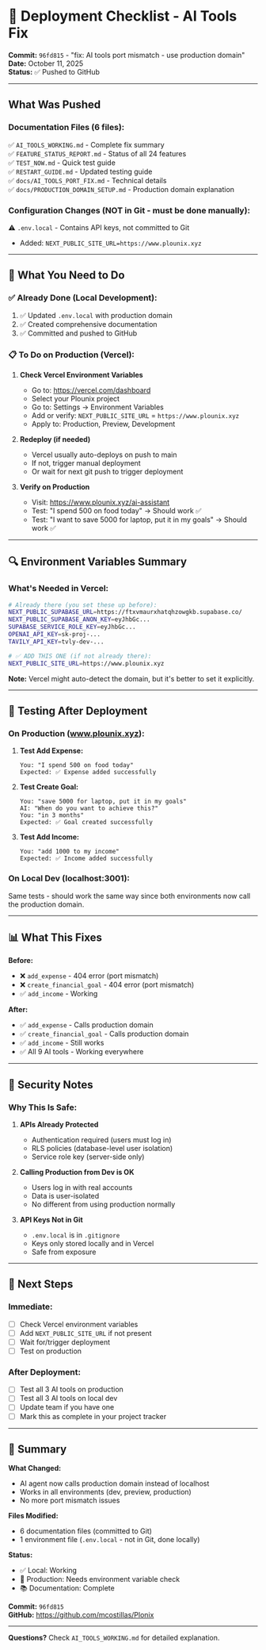 # 🚀 Deployment Checklist - AI Tools Fix

**Commit:** `96fd815` - "fix: AI tools port mismatch - use production domain"  
**Date:** October 11, 2025  
**Status:** ✅ Pushed to GitHub

---

## What Was Pushed

### Documentation Files (6 files):
✅ `AI_TOOLS_WORKING.md` - Complete fix summary  
✅ `FEATURE_STATUS_REPORT.md` - Status of all 24 features  
✅ `TEST_NOW.md` - Quick test guide  
✅ `RESTART_GUIDE.md` - Updated testing guide  
✅ `docs/AI_TOOLS_PORT_FIX.md` - Technical details  
✅ `docs/PRODUCTION_DOMAIN_SETUP.md` - Production domain explanation  

### Configuration Changes (NOT in Git - must be done manually):
⚠️ `.env.local` - Contains API keys, not committed to Git  
   - Added: `NEXT_PUBLIC_SITE_URL=https://www.plounix.xyz`

---

## 🎯 What You Need to Do

### ✅ Already Done (Local Development):
1. ✅ Updated `.env.local` with production domain
2. ✅ Created comprehensive documentation
3. ✅ Committed and pushed to GitHub

### 📋 To Do on Production (Vercel):

1. **Check Vercel Environment Variables**
   - Go to: https://vercel.com/dashboard
   - Select your Plounix project
   - Go to: Settings → Environment Variables
   - Add or verify: `NEXT_PUBLIC_SITE_URL` = `https://www.plounix.xyz`
   - Apply to: Production, Preview, Development

2. **Redeploy (if needed)**
   - Vercel usually auto-deploys on push to main
   - If not, trigger manual deployment
   - Or wait for next git push to trigger deployment

3. **Verify on Production**
   - Visit: https://www.plounix.xyz/ai-assistant
   - Test: "I spend 500 on food today" → Should work ✅
   - Test: "I want to save 5000 for laptop, put it in my goals" → Should work ✅

---

## 🔍 Environment Variables Summary

### What's Needed in Vercel:

```bash
# Already there (you set these up before):
NEXT_PUBLIC_SUPABASE_URL=https://ftxvmaurxhatqhzowgkb.supabase.co/
NEXT_PUBLIC_SUPABASE_ANON_KEY=eyJhbGc...
SUPABASE_SERVICE_ROLE_KEY=eyJhbGc...
OPENAI_API_KEY=sk-proj-...
TAVILY_API_KEY=tvly-dev-...

# ✅ ADD THIS ONE (if not already there):
NEXT_PUBLIC_SITE_URL=https://www.plounix.xyz
```

**Note:** Vercel might auto-detect the domain, but it's better to set it explicitly.

---

## 🧪 Testing After Deployment

### On Production (www.plounix.xyz):

1. **Test Add Expense:**
   ```
   You: "I spend 500 on food today"
   Expected: ✅ Expense added successfully
   ```

2. **Test Create Goal:**
   ```
   You: "save 5000 for laptop, put it in my goals"
   AI: "When do you want to achieve this?"
   You: "in 3 months"
   Expected: ✅ Goal created successfully
   ```

3. **Test Add Income:**
   ```
   You: "add 1000 to my income"
   Expected: ✅ Income added successfully
   ```

### On Local Dev (localhost:3001):

Same tests - should work the same way since both environments now call the production domain.

---

## 📊 What This Fixes

**Before:**
- ❌ `add_expense` - 404 error (port mismatch)
- ❌ `create_financial_goal` - 404 error (port mismatch)
- ✅ `add_income` - Working

**After:**
- ✅ `add_expense` - Calls production domain
- ✅ `create_financial_goal` - Calls production domain
- ✅ `add_income` - Still works
- ✅ All 9 AI tools - Working everywhere

---

## 🔐 Security Notes

### Why This Is Safe:

1. **APIs Already Protected**
   - Authentication required (users must log in)
   - RLS policies (database-level user isolation)
   - Service role key (server-side only)

2. **Calling Production from Dev is OK**
   - Users log in with real accounts
   - Data is user-isolated
   - No different from using production normally

3. **API Keys Not in Git**
   - `.env.local` is in `.gitignore`
   - Keys only stored locally and in Vercel
   - Safe from exposure

---

## 📝 Next Steps

### Immediate:
- [ ] Check Vercel environment variables
- [ ] Add `NEXT_PUBLIC_SITE_URL` if not present
- [ ] Wait for/trigger deployment
- [ ] Test on production

### After Deployment:
- [ ] Test all 3 AI tools on production
- [ ] Test all 3 AI tools on local dev
- [ ] Update team if you have one
- [ ] Mark this as complete in your project tracker

---

## 🎉 Summary

**What Changed:**
- AI agent now calls production domain instead of localhost
- Works in all environments (dev, preview, production)
- No more port mismatch issues

**Files Modified:**
- 6 documentation files (committed to Git)
- 1 environment file (`.env.local` - not in Git, done locally)

**Status:**
- ✅ Local: Working
- 🔄 Production: Needs environment variable check
- 📚 Documentation: Complete

**Commit:** `96fd815`  
**GitHub:** https://github.com/mcostillas/Plonix

---

**Questions?** Check `AI_TOOLS_WORKING.md` for detailed explanation.

